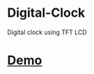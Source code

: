 # Digital-Clock
Digital clock using TFT LCD
# [Demo](https://drive.google.com/file/d/1arDwFZfCaULpPQjS1Gdy5rSKGa-lUm22/view?usp=sharing)
